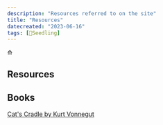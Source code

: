 ```yaml
---
description: "Resources referred to on the site"
title: "Resources"
datecreated: "2023-06-16"
tags: [🌱Seedling]
---
```

⟰ 
## Resources

## Books
[Cat's Cradle by Kurt Vonnegut](notes/Cat's%20Cradle%20by%20Kurt%20Vonnegut.md)
